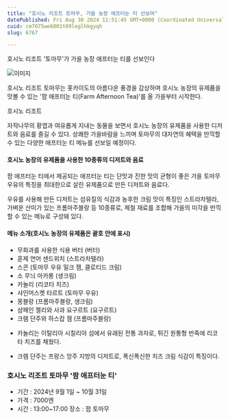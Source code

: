 ```yaml
---
title: "호시노 리조트 토마무, 가을 농장 애프터눈 티 선보여"
datePublished: Fri Aug 30 2024 11:51:45 GMT+0000 (Coordinated Universal Time)
cuid: cm7075we6001t09leglhkgyqh
slug: 6767

---
```



호시노 리조트 '토마무'가 가을 농장 애프터눈 티를 선보인다

![이미지](https://cdn.hashnode.com/res/hashnode/image/upload/v1739261117274/8d1280fc-4313-4cca-9f88-0b4994c26a01.jpeg)

호시노 리조트 토마무는 홋카이도의 아름다운 풍경을 감상하며 호시노 농장의 유제품을 맛볼 수 있는 '팜 애프터눈 티(Farm Afternoon Tea)'를 올 가을부터 시작한다.

호시노 리조트

자작나무의 황엽과 여유롭게 지내는 동물을 보면서 호시노 농장의 유제품을 사용한 디저트와 음료를 즐길 수 있다. 상쾌한 가을바람을 느끼며 토마무의 대자연의 혜택을 만끽할 수 있는 다양한 애프터눈 티 메뉴를 선보일 예정이다.

#### 호시노 농장의 유제품을 사용한 10종류의 디저트와 음료

팜 애프터눈 티에서 제공되는 애프터눈 티는 단맛과 진한 맛의 균형이 좋은 가을 토마무 우유의 특징을 최대한으로 살린 유제품으로 만든 디저트와 음료다.

우유를 사용해 만든 디저트는 섬유질의 식감과 농후한 크림 맛이 특징인 스트라차텔라, 가벼운 산미가 있는 프롬마주블랑 등 10종류로, 제철 재료를 조합해 가을의 미각을 만끽할 수 있는 메뉴로 구성돼 있다.

#### 메뉴 소개(호시노 농장의 유제품은 괄호 안에 표시)

- 무화과를 사용한 식용 버터 (버터)
- 훈제 연어 샌드위치 (스트라차텔라)
- 스콘 (토마무 우유 밀크 잼, 클로티드 크림)
- 소 무늬 마카롱 (생크림)
- 카놀리 (리코타 치즈)
- 샤인머스켓 타르트 (토마무 우유)
- 몽블랑 (프롬마주블랑, 생크림)
- 샴페인 젤리와 사과 요구르트 (요구르트)
- 크렘 단주와 하스캅 잼 (프롬마주블랑)

* 카놀리는 이탈리아 시칠리아 섬에서 유래된 전통 과자로, 튀긴 원통형 반죽에 리코타 치즈를 채웠다.

* 크렘 단주는 프랑스 앙주 지방의 디저트로, 폭신폭신한 치즈 크림 식감이 특징이다.

### 호시노 리조트 토마무 '팜 애프터눈 티'

- 기간 : 2024년 9월 1일 ~ 10월 31일
- 가격 : 7000엔
- 시간 : 13:00~17:00 장소 : 팜 토마무